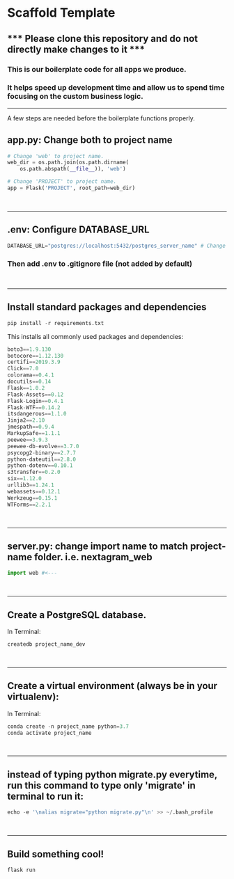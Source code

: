# Scaffold Template

## *** Please clone this repository and do not directly make changes to it ***
### This is our boilerplate code for all apps we produce.
### It helps speed up development time and allow us to spend time focusing on the custom business logic.

<hr>

A few steps are needed before the boilerplate functions properly.

## app.py: Change both to project name

```PYTHON
# Change 'web' to project name.
web_dir = os.path.join(os.path.dirname(
    os.path.abspath(__file__)), 'web')

# Change 'PROJECT' to project name.
app = Flask('PROJECT', root_path=web_dir)
```
<br>
<hr>

## .env: Configure DATABASE_URL

```PYTHON
DATABASE_URL="postgres://localhost:5432/postgres_server_name" # Change to your DB Name
```

###  Then add .env to .gitignore file (not added by default)

<br>
<hr>

## Install standard packages and dependencies

```PYTHON
pip install -r requirements.txt
```
This installs all commonly used packages and dependencies:

```PYTHON
boto3==1.9.130
botocore==1.12.130
certifi==2019.3.9
Click==7.0
colorama==0.4.1
docutils==0.14
Flask==1.0.2
Flask-Assets==0.12
Flask-Login==0.4.1
Flask-WTF==0.14.2
itsdangerous==1.1.0
Jinja2==2.10
jmespath==0.9.4
MarkupSafe==1.1.1
peewee==3.9.3
peewee-db-evolve==3.7.0
psycopg2-binary==2.7.7
python-dateutil==2.8.0
python-dotenv==0.10.1
s3transfer==0.2.0
six==1.12.0
urllib3==1.24.1
webassets==0.12.1
Werkzeug==0.15.1
WTForms==2.2.1
```

<br>
<hr>

## server.py: change import name to match project-name folder. i.e. nextagram_web

```PYTHON
import web #<---
```

<br>
<hr>

## Create a PostgreSQL database.

In Terminal:
```PYTHON
createdb project_name_dev
```

<br>
<hr>

## Create a virtual environment (always be in your virtualenv):

In Terminal:
```PYTHON
conda create -n project_name python=3.7
conda activate project_name
```

<br>
<hr>

## instead of typing python migrate.py everytime, run this command to type only 'migrate' in terminal to run it:

```PYTHON
echo -e '\nalias migrate="python migrate.py"\n' >> ~/.bash_profile
```

<br>
<hr>

## Build something cool!
```PYTHON
flask run
```
 
